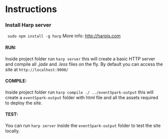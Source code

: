 # Instructions

### Install Harp server
` sudo npm install -g harp`
More info: http://harpjs.com

#### RUN:
Inside project folder run `harp server` this will create a basic HTTP server and compile all *.jade* and *.less* files on the fly. By default you can access the site at `http://localhost:9000/`

#### COMPILE:
Inside project folder run `harp compile ./ ../eventSpark-output` this will create a `eventSpark-output` folder with html file and all the assets required to deploy the site.

#### TEST:
You can run `harp server` inside the `eventSpark-output` folder to test the site locally.
